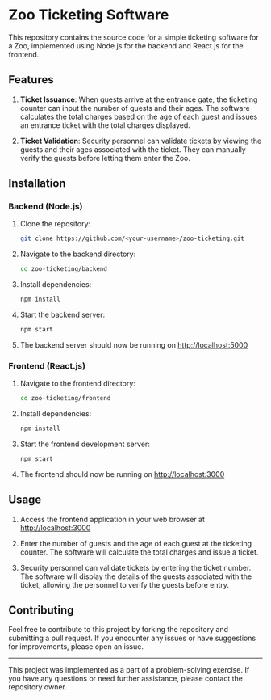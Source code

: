 # Zoo Ticketing Software

This repository contains the source code for a simple ticketing software for a Zoo, implemented using Node.js for the backend and React.js for the frontend.

## Features

1. **Ticket Issuance**: When guests arrive at the entrance gate, the ticketing counter can input the number of guests and their ages. The software calculates the total charges based on the age of each guest and issues an entrance ticket with the total charges displayed.

2. **Ticket Validation**: Security personnel can validate tickets by viewing the guests and their ages associated with the ticket. They can manually verify the guests before letting them enter the Zoo.

## Installation

### Backend (Node.js)

1. Clone the repository:

   ```sh
   git clone https://github.com/<your-username>/zoo-ticketing.git
   ```

2. Navigate to the backend directory:

   ```sh
   cd zoo-ticketing/backend
   ```

3. Install dependencies:

   ```sh
   npm install
   ```

4. Start the backend server:

   ```sh
   npm start
   ```

5. The backend server should now be running on <http://localhost:5000>

### Frontend (React.js)

1. Navigate to the frontend directory:

   ```sh
   cd zoo-ticketing/frontend
   ```

2. Install dependencies:

   ```sh
   npm install
   ```

3. Start the frontend development server:

   ```sh
   npm start
   ```

4. The frontend should now be running on <http://localhost:3000>

## Usage

1. Access the frontend application in your web browser at <http://localhost:3000>

2. Enter the number of guests and the age of each guest at the ticketing counter. The software will calculate the total charges and issue a ticket.

3. Security personnel can validate tickets by entering the ticket number. The software will display the details of the guests associated with the ticket, allowing the personnel to verify the guests before entry.

## Contributing

Feel free to contribute to this project by forking the repository and submitting a pull request. If you encounter any issues or have suggestions for improvements, please open an issue.

---

This project was implemented as a part of a problem-solving exercise. If you have any questions or need further assistance, please contact the repository owner.

